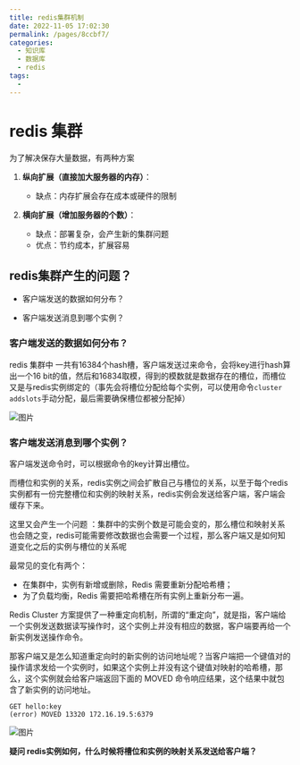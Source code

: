 ```yaml
---
title: redis集群机制
date: 2022-11-05 17:02:30
permalink: /pages/8ccbf7/
categories:
  - 知识库
  - 数据库
  - redis
tags:
  - 
---
```

# redis 集群 

为了解决保存大量数据，有两种方案

1. **纵向扩展（直接加大服务器的内存）**：
   - 缺点：内存扩展会存在成本或硬件的限制

2. **横向扩展（增加服务器的个数）**：
   - 缺点：部署复杂，会产生新的集群问题
   - 优点：节约成本，扩展容易



## redis集群产生的问题？

- 客户端发送的数据如何分布？

- 客户端发送消息到哪个实例？

### 客户端发送的数据如何分布？

redis 集群中 一共有16384个hash槽，客户端发送过来命令，会将key进行hash算出一个16 bit的值，然后和16834取模，得到的模数就是数据存在的槽位，而槽位又是与redis实例绑定的（事先会将槽位分配给每个实例，可以使用命令`cluster addslots`手动分配，最后需要确保槽位都被分配掉）

![图片](https://static001.geekbang.org/resource/image/7d/ab/7d070c8b19730b308bfaabbe82c2f1ab.jpg)

### 客户端发送消息到哪个实例？

客户端发送命令时，可以根据命令的key计算出槽位。

而槽位和实例的关系，redis实例之间会扩散自己与槽位的关系，以至于每个redis实例都有一份完整槽位和实例的映射关系，redis实例会发送给客户端，客户端会缓存下来。



这里又会产生一个问题 ：集群中的实例个数是可能会变的，那么槽位和映射关系也会随之变，redis可能需要修改数据也会需要一个过程，那么客户端又是如何知道变化之后的实例与槽位的关系呢

最常见的变化有两个：

- 在集群中，实例有新增或删除，Redis 需要重新分配哈希槽；
- 为了负载均衡，Redis 需要把哈希槽在所有实例上重新分布一遍。

Redis Cluster 方案提供了一种重定向机制，所谓的“重定向”，就是指，客户端给一个实例发送数据读写操作时，这个实例上并没有相应的数据，客户端要再给一个新实例发送操作命令。

那客户端又是怎么知道重定向时的新实例的访问地址呢？当客户端把一个键值对的操作请求发给一个实例时，如果这个实例上并没有这个键值对映射的哈希槽，那么，这个实例就会给客户端返回下面的 MOVED 命令响应结果，这个结果中就包含了新实例的访问地址。

```
GET hello:key
(error) MOVED 13320 172.16.19.5:6379
```

![图片](https://static001.geekbang.org/resource/image/35/09/350abedefcdbc39d6a8a8f1874eb0809.jpg)

**疑问 redis实例如何，什么时候将槽位和实例的映射关系发送给客户端？**